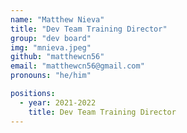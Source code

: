 ```yaml
---
name: "Matthew Nieva"
title: "Dev Team Training Director"
group: "dev board"
img: "mnieva.jpeg"
github: "matthewcn56"
email: "matthewcn56@gmail.com"
pronouns: "he/him"

positions:
  - year: 2021-2022
    title: Dev Team Training Director
---
```

